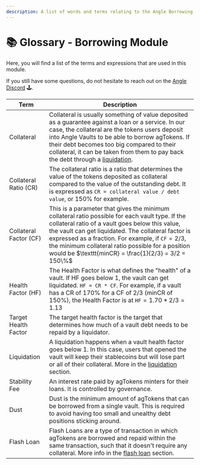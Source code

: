 ```yaml
---
description: A list of words and terms relating to the Angle Borrowing Module
---
```


# 📚 Glossary - Borrowing Module

Here, you will find a list of the terms and expressions that are used in this module.

If you still have some questions, do not hesitate to reach out on the [Angle Discord](https://discord.gg/67WSSZqBG6) 🕹️.

| Term | Description |
| ---- |-----------  |
| Collateral | Collateral is usually something of value deposited as a guarantee against a loan or a service. In our case, the collateral are the tokens users deposit into Angle Vaults to be able to borrow agTokens. If their debt becomes too big compared to their collateral, it can be taken from them to pay back the debt through a [liquidation](/new-module/vaults/liquidations.md).         |
| Collateral Ratio (CR) | The collateral ratio is a ratio that determines the value of the tokens deposited as collateral compared to the value of the outstanding debt. It is expressed as $\texttt{CR = collateral value / debt value}$, or 150% for example.  |
| Collateral Factor (CF) | This is a parameter that gives the minimum collateral ratio possible for each vault type. If the collateral ratio of a vault goes below this value, the vault can get liquidated. The collateral factor is expressed as a fraction. For example, if $\texttt{CF} = 2/3$, the minimum collateral ratio possible for a position would be $\texttt{minCR} = \frac{1}{2/3} = 3/2 = 150\%$|
| Health Factor (HF) | The Health Factor is what defines the "health" of a vault. If HF goes below 1, the vault can get liquidated. $\texttt{HF = CR * CF}$. For example, if a vault has a CR of 170% for a CF of 2/3 (minCR of 150%), the Health Factor is at $\texttt{HF} = 1.70 * 2/3 = 1.13$|
| Target Health Factor | The target health factor is the target that determines how much of a vault debt needs to be repaid by a liquidator. |
| Liquidation | A liquidation happens when a vault health factor goes below 1. In this case, users that opened the vault will keep their stablecoins but will lose part or all of their collateral. More in the [liquidation](/new-module/vaults/liquidations.md) section. |
| Stability Fee | An interest rate paid by agTokens minters for their loans. It is controlled by governance.|
| Dust  | Dust is the minimum amount of agTokens that can be borrowed from a single vault. This is required to avoid having too small and unealthy debt positions sticking around.  |
| Flash Loan | Flash Loans are a type of transaction in which agTokens are borrowed and repaid within the same transaction, such that it doesn't require any collateral.  More info in the [flash loan](/new-module/flash-loan.md) section.          |


